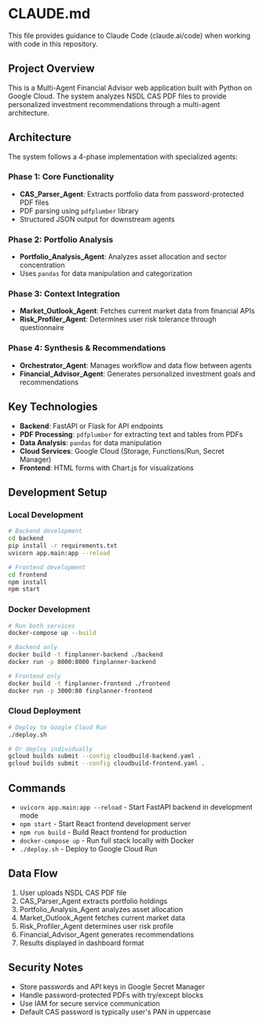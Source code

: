 # CLAUDE.md

This file provides guidance to Claude Code (claude.ai/code) when working with code in this repository.

## Project Overview

This is a Multi-Agent Financial Advisor web application built with Python on Google Cloud. The system analyzes NSDL CAS PDF files to provide personalized investment recommendations through a multi-agent architecture.

## Architecture

The system follows a 4-phase implementation with specialized agents:

### Phase 1: Core Functionality
- **CAS_Parser_Agent**: Extracts portfolio data from password-protected PDF files
- PDF parsing using `pdfplumber` library
- Structured JSON output for downstream agents

### Phase 2: Portfolio Analysis  
- **Portfolio_Analysis_Agent**: Analyzes asset allocation and sector concentration
- Uses `pandas` for data manipulation and categorization

### Phase 3: Context Integration
- **Market_Outlook_Agent**: Fetches current market data from financial APIs
- **Risk_Profiler_Agent**: Determines user risk tolerance through questionnaire

### Phase 4: Synthesis & Recommendations
- **Orchestrator_Agent**: Manages workflow and data flow between agents
- **Financial_Advisor_Agent**: Generates personalized investment goals and recommendations

## Key Technologies

- **Backend**: FastAPI or Flask for API endpoints
- **PDF Processing**: `pdfplumber` for extracting text and tables from PDFs
- **Data Analysis**: `pandas` for data manipulation
- **Cloud Services**: Google Cloud (Storage, Functions/Run, Secret Manager)
- **Frontend**: HTML forms with Chart.js for visualizations

## Development Setup

### Local Development
```bash
# Backend development
cd backend
pip install -r requirements.txt
uvicorn app.main:app --reload

# Frontend development  
cd frontend
npm install
npm start
```

### Docker Development
```bash
# Run both services
docker-compose up --build

# Backend only
docker build -t finplanner-backend ./backend
docker run -p 8000:8000 finplanner-backend

# Frontend only
docker build -t finplanner-frontend ./frontend  
docker run -p 3000:80 finplanner-frontend
```

### Cloud Deployment
```bash
# Deploy to Google Cloud Run
./deploy.sh

# Or deploy individually
gcloud builds submit --config cloudbuild-backend.yaml .
gcloud builds submit --config cloudbuild-frontend.yaml .
```

## Commands

- `uvicorn app.main:app --reload` - Start FastAPI backend in development mode
- `npm start` - Start React frontend development server
- `npm run build` - Build React frontend for production
- `docker-compose up` - Run full stack locally with Docker
- `./deploy.sh` - Deploy to Google Cloud Run

## Data Flow

1. User uploads NSDL CAS PDF file
2. CAS_Parser_Agent extracts portfolio holdings
3. Portfolio_Analysis_Agent analyzes asset allocation
4. Market_Outlook_Agent fetches current market data
5. Risk_Profiler_Agent determines user risk profile
6. Financial_Advisor_Agent generates recommendations
7. Results displayed in dashboard format

## Security Notes

- Store passwords and API keys in Google Secret Manager
- Handle password-protected PDFs with try/except blocks
- Use IAM for secure service communication
- Default CAS password is typically user's PAN in uppercase